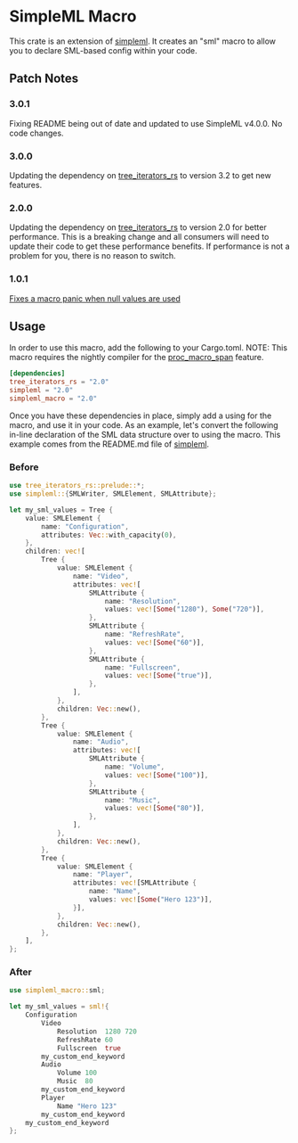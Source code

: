 # SimpleML Macro

This crate is an extension of [simpleml](https://crates.io/crates/simpleml). It
creates an "sml" macro to allow you to declare SML-based config within your
code.

## Patch Notes

### 3.0.1

Fixing README being out of date and updated to use SimpleML v4.0.0. No code
changes.

### 3.0.0

Updating the dependency on
[tree_iterators_rs](https://crates.io/crates/tree_iterators_rs) to version 3.2
to get new features.

### 2.0.0

Updating the dependency on
[tree_iterators_rs](https://crates.io/crates/tree_iterators_rs) to version 2.0
for better performance. This is a breaking change and all consumers will need to
update their code to get these performance benefits. If performance is not a
problem for you, there is no reason to switch.

### 1.0.1

[Fixes a macro panic when null values are used](https://github.com/mr-adult/SimpleML/issues/1)

## Usage

In order to use this macro, add the following to your Cargo.toml. NOTE: This
macro requires the nightly compiler for the
[proc_macro_span](https://github.com/rust-lang/rust/issues/54725) feature.

```toml
[dependencies]
tree_iterators_rs = "2.0"
simpleml = "2.0"
simpleml_macro = "2.0"
```

Once you have these dependencies in place, simply add a using for the macro, and
use it in your code. As an example, let's convert the following in-line
declaration of the SML data structure over to using the macro. This example
comes from the README.md file of [simpleml](https://crates.io/crates/simpleml).

### Before

```rust
use tree_iterators_rs::prelude::*;
use simpleml::{SMLWriter, SMLElement, SMLAttribute};

let my_sml_values = Tree {
    value: SMLElement {
        name: "Configuration",
        attributes: Vec::with_capacity(0),
    },
    children: vec![
        Tree {
            value: SMLElement {
                name: "Video",
                attributes: vec![
                    SMLAttribute {
                        name: "Resolution",
                        values: vec![Some("1280"), Some("720")],
                    },
                    SMLAttribute {
                        name: "RefreshRate",
                        values: vec![Some("60")],
                    },
                    SMLAttribute {
                        name: "Fullscreen",
                        values: vec![Some("true")],
                    },
                ],
            },
            children: Vec::new(),
        },
        Tree {
            value: SMLElement {
                name: "Audio",
                attributes: vec![
                    SMLAttribute {
                        name: "Volume",
                        values: vec![Some("100")],
                    },
                    SMLAttribute {
                        name: "Music",
                        values: vec![Some("80")],
                    },
                ],
            },
            children: Vec::new(),
        },
        Tree {
            value: SMLElement {
                name: "Player",
                attributes: vec![SMLAttribute {
                    name: "Name",
                    values: vec![Some("Hero 123")],
                }],
            },
            children: Vec::new(),
        },
    ],
};
```

### After

```rust
use simpleml_macro::sml;

let my_sml_values = sml!{
    Configuration
        Video
            Resolution  1280 720
            RefreshRate 60
            Fullscreen  true
        my_custom_end_keyword
        Audio
            Volume 100
            Music  80
        my_custom_end_keyword
        Player
            Name "Hero 123"
        my_custom_end_keyword
    my_custom_end_keyword
};
```
